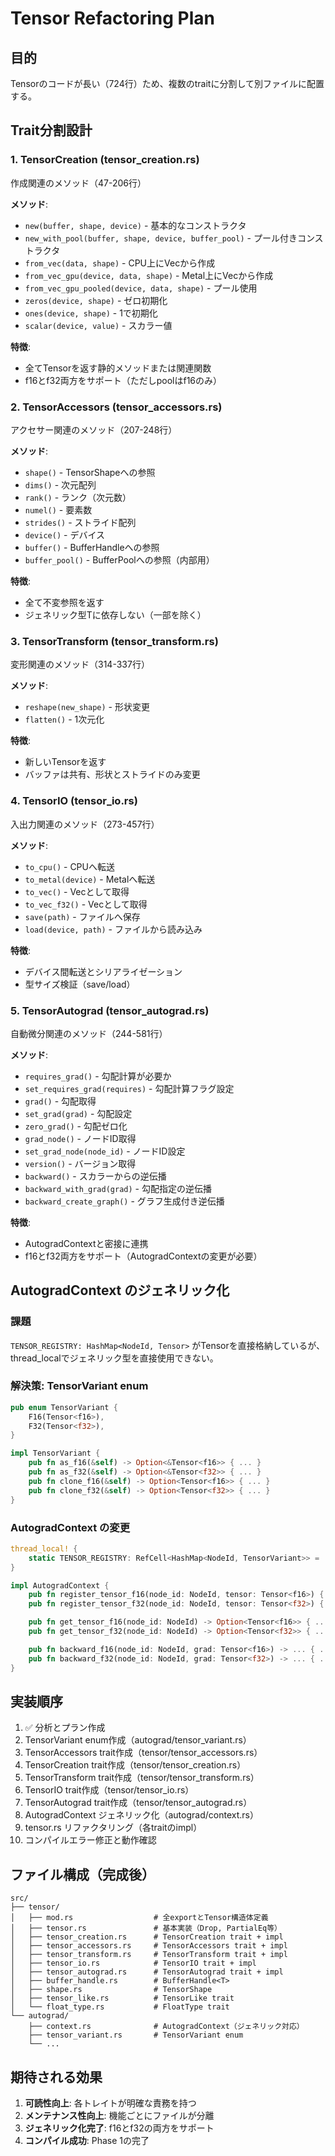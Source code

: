 # Tensor Refactoring Plan

## 目的
Tensorのコードが長い（724行）ため、複数のtraitに分割して別ファイルに配置する。

## Trait分割設計

### 1. TensorCreation (tensor_creation.rs)
作成関連のメソッド（47-206行）

**メソッド**:
- `new(buffer, shape, device)` - 基本的なコンストラクタ
- `new_with_pool(buffer, shape, device, buffer_pool)` - プール付きコンストラクタ
- `from_vec(data, shape)` - CPU上にVecから作成
- `from_vec_gpu(device, data, shape)` - Metal上にVecから作成
- `from_vec_gpu_pooled(device, data, shape)` - プール使用
- `zeros(device, shape)` - ゼロ初期化
- `ones(device, shape)` - 1で初期化
- `scalar(device, value)` - スカラー値

**特徴**:
- 全てTensorを返す静的メソッドまたは関連関数
- f16とf32両方をサポート（ただしpoolはf16のみ）

### 2. TensorAccessors (tensor_accessors.rs)
アクセサー関連のメソッド（207-248行）

**メソッド**:
- `shape()` - TensorShapeへの参照
- `dims()` - 次元配列
- `rank()` - ランク（次元数）
- `numel()` - 要素数
- `strides()` - ストライド配列
- `device()` - デバイス
- `buffer()` - BufferHandleへの参照
- `buffer_pool()` - BufferPoolへの参照（内部用）

**特徴**:
- 全て不変参照を返す
- ジェネリック型Tに依存しない（一部を除く）

### 3. TensorTransform (tensor_transform.rs)
変形関連のメソッド（314-337行）

**メソッド**:
- `reshape(new_shape)` - 形状変更
- `flatten()` - 1次元化

**特徴**:
- 新しいTensorを返す
- バッファは共有、形状とストライドのみ変更

### 4. TensorIO (tensor_io.rs)
入出力関連のメソッド（273-457行）

**メソッド**:
- `to_cpu()` - CPUへ転送
- `to_metal(device)` - Metalへ転送
- `to_vec()` - Vec<T>として取得
- `to_vec_f32()` - Vec<f32>として取得
- `save(path)` - ファイルへ保存
- `load(device, path)` - ファイルから読み込み

**特徴**:
- デバイス間転送とシリアライゼーション
- 型サイズ検証（save/load）

### 5. TensorAutograd (tensor_autograd.rs)
自動微分関連のメソッド（244-581行）

**メソッド**:
- `requires_grad()` - 勾配計算が必要か
- `set_requires_grad(requires)` - 勾配計算フラグ設定
- `grad()` - 勾配取得
- `set_grad(grad)` - 勾配設定
- `zero_grad()` - 勾配ゼロ化
- `grad_node()` - ノードID取得
- `set_grad_node(node_id)` - ノードID設定
- `version()` - バージョン取得
- `backward()` - スカラーからの逆伝播
- `backward_with_grad(grad)` - 勾配指定の逆伝播
- `backward_create_graph()` - グラフ生成付き逆伝播

**特徴**:
- AutogradContextと密接に連携
- f16とf32両方をサポート（AutogradContextの変更が必要）

## AutogradContext のジェネリック化

### 課題
`TENSOR_REGISTRY: HashMap<NodeId, Tensor>` がTensorを直接格納しているが、
thread_localでジェネリック型を直接使用できない。

### 解決策: TensorVariant enum
```rust
pub enum TensorVariant {
    F16(Tensor<f16>),
    F32(Tensor<f32>),
}

impl TensorVariant {
    pub fn as_f16(&self) -> Option<&Tensor<f16>> { ... }
    pub fn as_f32(&self) -> Option<&Tensor<f32>> { ... }
    pub fn clone_f16(&self) -> Option<Tensor<f16>> { ... }
    pub fn clone_f32(&self) -> Option<Tensor<f32>> { ... }
}
```

### AutogradContext の変更
```rust
thread_local! {
    static TENSOR_REGISTRY: RefCell<HashMap<NodeId, TensorVariant>> = ...;
}

impl AutogradContext {
    pub fn register_tensor_f16(node_id: NodeId, tensor: Tensor<f16>) { ... }
    pub fn register_tensor_f32(node_id: NodeId, tensor: Tensor<f32>) { ... }

    pub fn get_tensor_f16(node_id: NodeId) -> Option<Tensor<f16>> { ... }
    pub fn get_tensor_f32(node_id: NodeId) -> Option<Tensor<f32>> { ... }

    pub fn backward_f16(node_id: NodeId, grad: Tensor<f16>) -> ... { ... }
    pub fn backward_f32(node_id: NodeId, grad: Tensor<f32>) -> ... { ... }
}
```

## 実装順序

1. ✅ 分析とプラン作成
2. TensorVariant enum作成（autograd/tensor_variant.rs）
3. TensorAccessors trait作成（tensor/tensor_accessors.rs）
4. TensorCreation trait作成（tensor/tensor_creation.rs）
5. TensorTransform trait作成（tensor/tensor_transform.rs）
6. TensorIO trait作成（tensor/tensor_io.rs）
7. TensorAutograd trait作成（tensor/tensor_autograd.rs）
8. AutogradContext ジェネリック化（autograd/context.rs）
9. tensor.rs リファクタリング（各traitのimpl）
10. コンパイルエラー修正と動作確認

## ファイル構成（完成後）

```
src/
├── tensor/
│   ├── mod.rs                  # 全exportとTensor構造体定義
│   ├── tensor.rs               # 基本実装（Drop, PartialEq等）
│   ├── tensor_creation.rs      # TensorCreation trait + impl
│   ├── tensor_accessors.rs     # TensorAccessors trait + impl
│   ├── tensor_transform.rs     # TensorTransform trait + impl
│   ├── tensor_io.rs            # TensorIO trait + impl
│   ├── tensor_autograd.rs      # TensorAutograd trait + impl
│   ├── buffer_handle.rs        # BufferHandle<T>
│   ├── shape.rs                # TensorShape
│   ├── tensor_like.rs          # TensorLike trait
│   └── float_type.rs           # FloatType trait
└── autograd/
    ├── context.rs              # AutogradContext（ジェネリック対応）
    ├── tensor_variant.rs       # TensorVariant enum
    └── ...
```

## 期待される効果

1. **可読性向上**: 各トレイトが明確な責務を持つ
2. **メンテナンス性向上**: 機能ごとにファイルが分離
3. **ジェネリック化完了**: f16とf32の両方をサポート
4. **コンパイル成功**: Phase 1の完了
